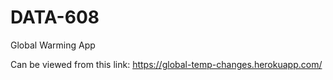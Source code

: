# DATA-608

Global Warming App

Can be viewed from this link: https://global-temp-changes.herokuapp.com/

